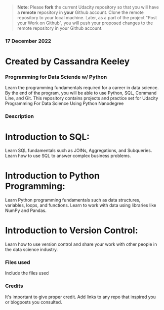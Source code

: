 >**Note**: Please **fork** the current Udacity repository so that you will have a **remote** repository in **your** Github account. Clone the remote repository to your local machine. Later, as a part of the project "Post your Work on Github", you will push your proposed changes to the remote repository in your Github account.

### 17 December 2022
# Created by Cassandra Keeley


### Programming for Data Sciende w/ Python

Learn the programming fundamentals required for a career in data science. By the end of the program, you will be able to use Python, SQL, Command Line, and Git.
This repository contains projects and practice set for Udacity Programming For Data Science Using Python Nanodegree

### Description
# Introduction to SQL:
Learn SQL fundamentals such as JOINs, Aggregations, and Subqueries. Learn how to use SQL to answer complex business problems.
# Introduction to Python Programming:
Learn Python programming fundamentals such as data structures, variables, loops, and functions. Learn to work with data using libraries like NumPy and Pandas.
# Introduction to Version Control:
Learn how to use version control and share your work with other people in the data science industry.

### Files used
Include the files used

### Credits
It's important to give proper credit. Add links to any repo that inspired you or blogposts you consulted.
